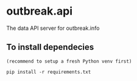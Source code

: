 # outbreak.api
The data API server for outbreak.info

##  To install dependecies

    (recommend to setup a fresh Python venv first)

    pip install -r requirements.txt
